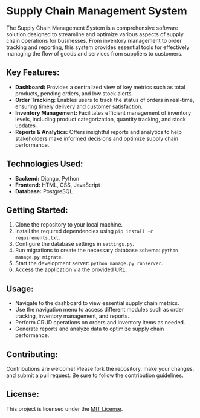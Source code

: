 # Supply Chain Management System

The Supply Chain Management System is a comprehensive software solution designed to streamline and optimize various aspects of supply chain operations for businesses. From inventory management to order tracking and reporting, this system provides essential tools for effectively managing the flow of goods and services from suppliers to customers.

## Key Features:

- **Dashboard:** Provides a centralized view of key metrics such as total products, pending orders, and low stock alerts.
- **Order Tracking:** Enables users to track the status of orders in real-time, ensuring timely delivery and customer satisfaction.
- **Inventory Management:** Facilitates efficient management of inventory levels, including product categorization, quantity tracking, and stock updates.
- **Reports & Analytics:** Offers insightful reports and analytics to help stakeholders make informed decisions and optimize supply chain performance.

## Technologies Used:

- **Backend:** Django, Python
- **Frontend:** HTML, CSS, JavaScript
- **Database:** PostgreSQL

## Getting Started:

1. Clone the repository to your local machine.
2. Install the required dependencies using `pip install -r requirements.txt`.
3. Configure the database settings in `settings.py`.
4. Run migrations to create the necessary database schema: `python manage.py migrate`.
5. Start the development server: `python manage.py runserver`.
6. Access the application via the provided URL.

## Usage:

- Navigate to the dashboard to view essential supply chain metrics.
- Use the navigation menu to access different modules such as order tracking, inventory management, and reports.
- Perform CRUD operations on orders and inventory items as needed.
- Generate reports and analyze data to optimize supply chain performance.

## Contributing:

Contributions are welcome! Please fork the repository, make your changes, and submit a pull request. Be sure to follow the contribution guidelines.

## License:

This project is licensed under the [MIT License](LICENSE).
